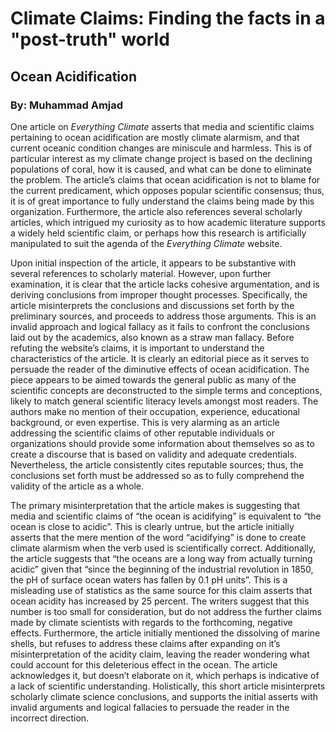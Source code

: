 # Climate Claims: Finding the facts in a "post-truth" world
## Ocean Acidification
### By: Muhammad Amjad

One article on *Everything Climate* asserts that media and scientific claims pertaining to ocean acidification are mostly climate alarmism, and that current oceanic condition changes are miniscule and harmless. This is of particular interest as my climate change project is based on the declining populations of coral, how it is caused, and what can be done to eliminate the problem. The article’s claims that ocean acidification is not to blame for the current predicament, which opposes popular scientific consensus; thus, it is of great importance to fully understand the claims being made by this organization. Furthermore, the article also references several scholarly articles, which intrigued my curiosity as to how academic literature supports a widely held scientific claim, or perhaps how this research is artificially manipulated to suit the agenda of the *Everything Climate* website.

Upon initial inspection of the article, it appears to be substantive with several references to scholarly material. However, upon further examination, it is clear that the article lacks cohesive argumentation, and is deriving conclusions from improper thought processes. Specifically, the article misinterprets the conclusions and discussions set forth by the preliminary sources, and proceeds to address those arguments. This is an invalid approach and logical fallacy as it fails to confront the conclusions laid out by the academics, also known as a straw man fallacy. Before refuting the website’s claims, it is important to understand the characteristics of the article. It is clearly an editorial piece as it serves to persuade the reader of the diminutive effects of ocean acidification. The piece appears to be aimed towards the general public as many of the scientific concepts are deconstructed to the simple terms and conceptions, likely to match general scientific literacy levels amongst most readers. The authors make no mention of their occupation, experience, educational background, or even expertise. This is very alarming as an article addressing the scientific claims of other reputable individuals or organizations should provide some information about themselves so as to create a discourse that is based on validity and adequate credentials. Nevertheless, the article consistently cites reputable sources; thus, the conclusions set forth must be addressed so as to fully comprehend the validity of the article as a whole.

The primary misinterpretation that the article makes is suggesting that media and scientific claims of “the ocean is acidifying” is equivalent to “the ocean is close to acidic”. This is clearly untrue, but the article initially asserts that the mere mention of the word “acidifying” is done to create climate alarmism when the verb used is scientifically correct. Additionally, the article suggests that “the oceans are a long way from actually turning acidic” given that “since the beginning of the industrial revolution in 1850, the pH of surface ocean waters has fallen by 0.1 pH units”. This is a misleading use of statistics as the same source for this claim asserts that ocean acidity has increased by 25 percent. The writers suggest that this number is too small for consideration, but do not address the further claims made by climate scientists with regards to the forthcoming, negative effects. Furthermore, the article initially mentioned the dissolving of marine shells, but refuses to address these claims after expanding on it’s misinterpretation of the acidity claim, leaving the reader wondering what could account for this deleterious effect in the ocean. The article acknowledges it, but doesn’t elaborate on it, which perhaps is indicative of a lack of scientific understanding. Holistically, this short article misinterprets scholarly climate science conclusions, and supports the initial asserts with invalid arguments and logical fallacies to persuade the reader in the incorrect direction.
